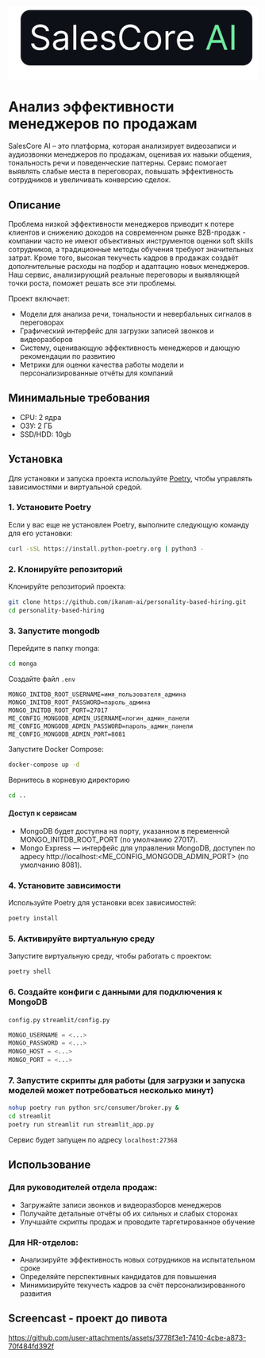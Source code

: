 <p align="center">
     <img src="extensions/views/salescore_logo.png" alt="Логотип проекта" width="600" style="display: inline-block; vertical-align: middle; margin-right: 10px;"/><br/>
</p>


# Анализ эффективности менеджеров по продажам
SalesCore AI – это платформа, которая анализирует видеозаписи и аудиозвонки менеджеров по продажам, оценивая их навыки общения, тональность речи и поведенческие паттерны. Сервис помогает выявлять слабые места в переговорах, повышать эффективность сотрудников и увеличивать конверсию сделок.

## Описание

Проблема низкой эффективности менеджеров приводит к потере клиентов и снижению доходов на современном рынке B2B-продаж - компании часто не имеют объективных инструментов оценки soft skills сотрудников, а традиционные методы обучения требуют значительных затрат. Кроме того, высокая текучесть кадров в продажах создаёт дополнительные расходы на подбор и адаптацию новых менеджеров. Наш сервис, анализирующий реальные переговоры и выявляющей точки роста, поможет решать все эти проблемы.

Проект включает:
- Модели для анализа речи, тональности и невербальных сигналов в переговорах
- Графический интерфейс для загрузки записей звонков и видеоразборов
- Систему, оценивающую эффективность менеджеров и дающую рекомендации по развитию
- Метрики для оценки качества работы модели и персонализированные отчёты для компаний


## Минимальные требования
- CPU: 2 ядра
- ОЗУ: 2 ГБ
- SSD/HDD: 10gb

## Установка

Для установки и запуска проекта используйте [Poetry](https://python-poetry.org/), чтобы управлять зависимостями и виртуальной средой.


### 1. Установите Poetry

Если у вас еще не установлен Poetry, выполните следующую команду для его установки:

```bash
curl -sSL https://install.python-poetry.org | python3 -
```

### 2. Клонируйте репозиторий

Клонируйте репозиторий проекта:

```bash
git clone https://github.com/ikanam-ai/personality-based-hiring.git
cd personality-based-hiring
```

### 3. Запустите mongodb

Перейдите в папку monga:

```bash
cd monga
```

Создайте файл `.env`

```
MONGO_INITDB_ROOT_USERNAME=имя_пользователя_админа
MONGO_INITDB_ROOT_PASSWORD=пароль_админа
MONGO_INITDB_ROOT_PORT=27017
ME_CONFIG_MONGODB_ADMIN_USERNAME=логин_админ_панели
ME_CONFIG_MONGODB_ADMIN_PASSWORD=пароль_админ_панели
ME_CONFIG_MONGODB_ADMIN_PORT=8081
```

Запустите Docker Compose:

```bash
docker-compose up -d
```

Вернитесь в корневую директорию

```bash
cd ..
```

#### Доступ к сервисам

- MongoDB будет доступна на порту, указанном в переменной MONGO_INITDB_ROOT_PORT (по умолчанию 27017).
- Mongo Express — интерфейс для управления MongoDB, доступен по адресу http://localhost:<ME_CONFIG_MONGODB_ADMIN_PORT> (по умолчанию 8081).


### 4. Установите зависимости

Используйте Poetry для установки всех зависимостей:

```bash
poetry install
```

### 5. Активируйте виртуальную среду

Запустите виртуальную среду, чтобы работать с проектом:

```bash
poetry shell
```

### 6. Создайте конфиги с данными для подключения к MongoDB
`config.py`
`streamlit/config.py`

```python
MONGO_USERNAME = <...>
MONGO_PASSWORD = <...>
MONGO_HOST = <...>
MONGO_PORT = <...>
```


### 7. Запустите скрипты для работы (для загрузки и запуска моделей может потребоваться несколько минут)

```bash
nohup poetry run python src/consumer/broker.py &
cd streamlit
poetry run streamlit run streamlit_app.py
```
Сервис будет запущен по адресу `localhost:27368`

## Использование

### Для руководителей отдела продаж:
- Загружайте записи звонков и видеоразборов менеджеров
- Получайте детальные отчёты об их сильных и слабых сторонах
- Улучшайте скрипты продаж и проводите таргетированное обучение

### Для HR-отделов:
- Анализируйте эффективность новых сотрудников на испытательном сроке
- Определяйте перспективных кандидатов для повышения
- Минимизируйте текучесть кадров за счёт персонализированного развития
  

## Screencast - проект до пивота

https://github.com/user-attachments/assets/3778f3e1-7410-4cbe-a873-70f484fd392f









